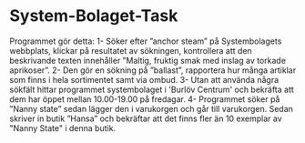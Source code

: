 # System-Bolaget-Task

Programmet gör detta:
1- Söker efter ”anchor steam” på Systembolagets webbplats, klickar på resultatet av sökningen, kontrollera att den beskrivande texten innehåller ”Maltig, fruktig smak med inslag av torkade aprikoser”.
2- Den gör en sökning på ”ballast”, rapportera hur många artiklar som finns i hela sortimentet samt via ombud.
3- Utan att använda några sökfält hittar programmet systembolaget i 'Burlöv Centrum' och bekräfta att dem har öppet 
mellan 10.00-19.00 på fredagar.
4- Programmet söker på ”Nanny state” sedan lägger den i varukorgen och går till varukorgen. Sedan skriver in butik ”Hansa” och bekräftar att det finns fler än 10 exemplar av "Nanny State" i denna butik.
